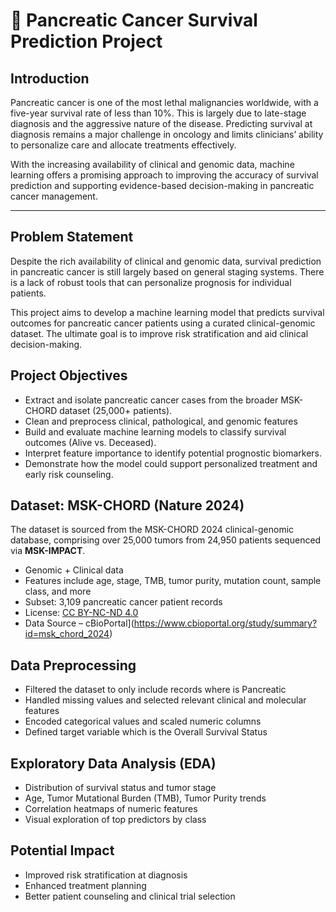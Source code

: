 # 🧬 Pancreatic Cancer Survival Prediction Project

## Introduction

Pancreatic cancer is one of the most lethal malignancies worldwide, with a five-year survival rate of less than 10%. This is largely due to late-stage diagnosis and the aggressive nature of the disease. Predicting survival at diagnosis remains a major challenge in oncology and limits clinicians’ ability to personalize care and allocate treatments effectively.

With the increasing availability of clinical and genomic data, machine learning offers a promising approach to improving the accuracy of survival prediction and supporting evidence-based decision-making in pancreatic cancer management.

---

## Problem Statement

Despite the rich availability of clinical and genomic data, survival prediction in pancreatic cancer is still largely based on general staging systems. There is a lack of robust tools that can personalize prognosis for individual patients.

This project aims to develop a machine learning model that predicts survival outcomes for pancreatic cancer patients using a curated clinical-genomic dataset. The ultimate goal is to improve risk stratification and aid clinical decision-making.

## Project Objectives

- Extract and isolate pancreatic cancer cases from the broader MSK-CHORD dataset (25,000+ patients).
- Clean and preprocess clinical, pathological, and genomic features 
- Build and evaluate machine learning models to classify survival outcomes (Alive vs. Deceased).
- Interpret feature importance to identify potential prognostic biomarkers.
- Demonstrate how the model could support personalized treatment and early risk counseling.


## Dataset: MSK-CHORD (Nature 2024)

The dataset is sourced from the MSK-CHORD 2024 clinical-genomic database, comprising over 25,000 tumors from 24,950 patients sequenced via **MSK-IMPACT**.

- Genomic + Clinical data
- Features include age, stage, TMB, tumor purity, mutation count, sample class, and more
- Subset: 3,109 pancreatic cancer patient records
- License: [CC BY-NC-ND 4.0](https://creativecommons.org/licenses/by-nc-nd/4.0/)
- Data Source – cBioPortal](https://www.cbioportal.org/study/summary?id=msk_chord_2024)


## Data Preprocessing

- Filtered the dataset to only include records where is Pancreatic
- Handled missing values and selected relevant clinical and molecular features
- Encoded categorical values and scaled numeric columns
- Defined target variable which is the Overall Survival Status

## Exploratory Data Analysis (EDA)

- Distribution of survival status and tumor stage
- Age, Tumor Mutational Burden (TMB), Tumor Purity trends
- Correlation heatmaps of numeric features
- Visual exploration of top predictors by class

## Potential Impact

- Improved risk stratification at diagnosis
- Enhanced treatment planning
- Better patient counseling and clinical trial selection




